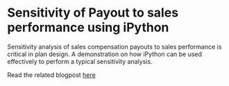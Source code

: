 Sensitivity of Payout to sales performance using iPython
========================================================

Sensitivity analysis of sales compensation payouts to sales performance is critical in plan design. A demonstration    on how iPython can be used effectively to perform a typical sensitivity analysis.

Read the related blogpost [here](http://www.incentius.com/blog-posts/ipython-sensitivity-of-payout-to-sales-performance)
